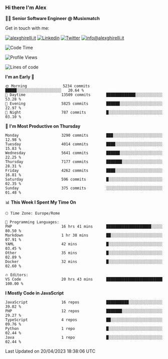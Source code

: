 ### Hi there I'm Alex

👨‍💻 __Senior Software Engineer @ Musixmatch__

Get in touch with me:

[![alexghirelli.it](https://img.shields.io/static/v1?label=alexghirelli.it&message=%20&color=red&logo=&style=flat-square&logoColor=white)](https://www.alexghirelli.it/)
[![Linkedin](https://img.shields.io/static/v1?label=Linkedin&message=%20&color=blue&logo=Linkedin&style=flat-square&logoColor=white)](https://linkedin.com/in/alexghirelli)
[![Twitter](https://img.shields.io/static/v1?label=Twitter&message=%20&color=blue&logo=Twitter&style=flat-square&logoColor=white)](https://twitter.com/alexGhirelli)
[![info@alexghirelli.it](https://img.shields.io/static/v1?label=info@alexghirelli.it&message=%20&color=red&logo=gmail&style=flat-square&logoColor=white)](mailto:info@alexghirelli.it)

<!--START_SECTION:waka-->
![Code Time](http://img.shields.io/badge/Code%20Time-7%2C440%20hrs%2052%20mins-blue)

![Profile Views](http://img.shields.io/badge/Profile%20Views-0-blue)

![Lines of code](https://img.shields.io/badge/From%20Hello%20World%20I%27ve%20Written-35.1%20million%20lines%20of%20code-blue)

**I'm an Early 🐤** 

```text
🌞 Morning                5234 commits        █████░░░░░░░░░░░░░░░░░░░░   20.64 % 
🌆 Daytime                13509 commits       █████████████░░░░░░░░░░░░   53.28 % 
🌃 Evening                5825 commits        ██████░░░░░░░░░░░░░░░░░░░   22.97 % 
🌙 Night                  787 commits         █░░░░░░░░░░░░░░░░░░░░░░░░   03.10 % 
```
📅 **I'm Most Productive on Thursday** 

```text
Monday                   3290 commits        ███░░░░░░░░░░░░░░░░░░░░░░   12.98 % 
Tuesday                  4014 commits        ████░░░░░░░░░░░░░░░░░░░░░   15.83 % 
Wednesday                5641 commits        ██████░░░░░░░░░░░░░░░░░░░   22.25 % 
Thursday                 7177 commits        ███████░░░░░░░░░░░░░░░░░░   28.31 % 
Friday                   4262 commits        ████░░░░░░░░░░░░░░░░░░░░░   16.81 % 
Saturday                 596 commits         █░░░░░░░░░░░░░░░░░░░░░░░░   02.35 % 
Sunday                   375 commits         ░░░░░░░░░░░░░░░░░░░░░░░░░   01.48 % 
```


📊 **This Week I Spent My Time On** 

```text
🕑︎ Time Zone: Europe/Rome

💬 Programming Languages: 
PHP                      16 hrs 41 mins      ████████████████████░░░░░   80.50 % 
Markdown                 1 hr 38 mins        ██░░░░░░░░░░░░░░░░░░░░░░░   07.91 % 
YAML                     42 mins             █░░░░░░░░░░░░░░░░░░░░░░░░   03.45 % 
Other                    35 mins             █░░░░░░░░░░░░░░░░░░░░░░░░   02.89 % 
Docker                   32 mins             █░░░░░░░░░░░░░░░░░░░░░░░░   02.60 % 

🔥 Editors: 
VS Code                  20 hrs 43 mins      █████████████████████████   100.00 % 
```

**I Mostly Code in JavaScript** 

```text
JavaScript               16 repos            ██████████░░░░░░░░░░░░░░░   39.02 % 
PHP                      12 repos            ███████░░░░░░░░░░░░░░░░░░   29.27 % 
TypeScript               4 repos             ██░░░░░░░░░░░░░░░░░░░░░░░   09.76 % 
Python                   1 repo              █░░░░░░░░░░░░░░░░░░░░░░░░   02.44 % 
Java                     1 repo              █░░░░░░░░░░░░░░░░░░░░░░░░   02.44 % 
```




 Last Updated on 20/04/2023 18:38:06 UTC
<!--END_SECTION:waka-->
